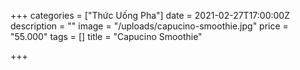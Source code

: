 +++
categories = ["Thức Uống Pha"]
date = 2021-02-27T17:00:00Z
description = ""
image = "/uploads/capucino-smoothie.jpg"
price = "55.000"
tags = []
title = "Capucino Smoothie"

+++
